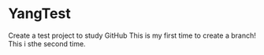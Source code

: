 # YangTest
Create a test project to study GitHub
This is my first time to create a branch! 
This i sthe  second time.
